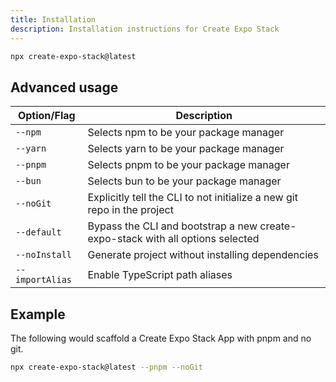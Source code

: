 ```yaml
---
title: Installation
description: Installation instructions for Create Expo Stack
---
```


```bash
npx create-expo-stack@latest
```

## Advanced usage

| Option/Flag     | Description                                                             |
| --------------  | ----------------------------------------------------------------------- |
| `--npm`         | Selects npm to be your package manager                                  |
| `--yarn`        | Selects yarn to be your package manager                                 |
| `--pnpm`        | Selects pnpm to be your package manager                                 |
| `--bun`         | Selects bun to be your package manager                                  |
| `--noGit`       | Explicitly tell the CLI to not initialize a new git repo in the project |
| `--default`     | Bypass the CLI and bootstrap a new create-expo-stack with all options selected     |
| `--noInstall`   | Generate project without installing dependencies                        |
| `--importAlias` | Enable TypeScript path aliases                                          |

## Example
The following would scaffold a Create Expo Stack App with pnpm and no git.
```bash
npx create-expo-stack@latest --pnpm --noGit
```
